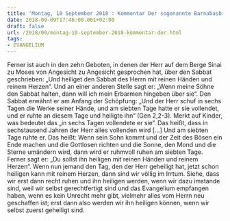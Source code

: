 ```yaml
---
title: 'Montag, 10 September 2018 : Kommentar Der sogenannte Barnabasbrief'
date: 2018-09-09T17:46:00.001+02:00
draft: false
url: /2018/09/montag-10-september-2018-kommentar-der.html
tags: 
- EVANGELIUM
---
```


Ferner ist auch in den zehn Geboten, in denen der Herr auf dem Berge Sinai zu Moses von Angesicht zu Angesicht gesprochen hat, über den Sabbat geschrieben: „Und heiliget den Sabbat des Herrn mit reinen Händen und reinem Herzen“. Und an einer anderen Stelle sagt er: „Wenn meine Söhne den Sabbat halten, dann will ich mein Erbarmen hingeben über sie“. Den Sabbat erwähnt er am Anfang der Schöpfung: „Und der Herr schuf in sechs Tagen die Werke seiner Hände, und am siebten Tage hatte er sie vollendet, und er ruhte an diesem Tage und heiligte ihn“ (Gen 2,2-3). Merkt auf Kinder, was bedeutet das „in sechs Tagen vollendete er sie“. Das heißt, dass in sechstausend Jahren der Herr alles vollenden wird \[…\] Und am siebten Tage ruhte er. Das heißt: Wenn sein Sohn kommt und der Zeit des Bösen ein Ende machen und die Gottlosen richten und die Sonne, den Mond und die Sterne umändern wird, dann wird er ruhmvoll ruhen am siebten Tage. Ferner sagt er: „Du sollst ihn heiligen mit reinen Händen und reinem Herzen“. Wenn nun jemand den Tag, den der Herr geheiligt hat, jetzt schon heiligen kann mit reinem Herzen, dann sind wir völlig im Irrtum. Siehe, dass wir erst dann recht ruhen und ihn heiligen werden, wenn wir dazu imstande sind, weil wir selbst gerechtfertigt sind und das Evangelium empfangen haben, wenn es kein Unrecht mehr gibt, vielmehr alles vom Herrn neu geschaffen ist; erst dann also werden wir ihn heiligen können, wenn wir selbst zuerst geheiligt sind.